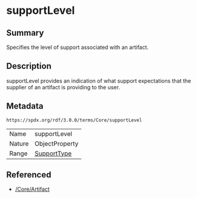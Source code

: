<!-- Automatically generated by spec-parser v2.1.0 on 2024-06-17T10:36:57.838737+00:00 -->
<!-- SPDX-License-Identifier: Community-Spec-1.0 -->

# supportLevel

## Summary

Specifies the level of support associated with an artifact.


## Description

supportLevel provides an indication of what support expectations that the
supplier of an artifact is providing to the user.


## Metadata

`https://spdx.org/rdf/3.0.0/terms/Core/supportLevel`


| | |
|---|---|
| Name | supportLevel |
| Nature | ObjectProperty |
| Range | [SupportType](../Vocabularies/SupportType.md) |




## Referenced

- [/Core/Artifact](../../Core/Classes/Artifact.md)

